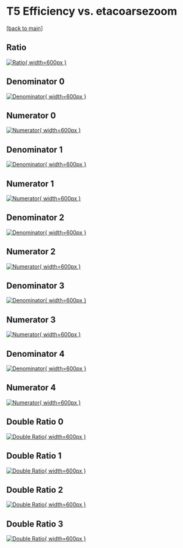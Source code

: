 # T5 Efficiency vs. etacoarsezoom

[[back to main](./)]



## Ratio

[![Ratio](../mtv/var/T5_xtr_0_-1_eff_etacoarsezoom.png){ width=600px }](../mtv/var/T5_xtr_0_-1_eff_etacoarsezoom.pdf)

## Denominator 0

[![Denominator](../mtv/den/T5_xtr_0_-1_eff_etacoarsezoom_den0.png){ width=600px }](../mtv/den/T5_xtr_0_-1_eff_etacoarsezoom_den0.pdf)

## Numerator 0

[![Numerator](../mtv/num/T5_xtr_0_-1_eff_etacoarsezoom_num0.png){ width=600px }](../mtv/num/T5_xtr_0_-1_eff_etacoarsezoom_num0.pdf)

## Denominator 1

[![Denominator](../mtv/den/T5_xtr_0_-1_eff_etacoarsezoom_den1.png){ width=600px }](../mtv/den/T5_xtr_0_-1_eff_etacoarsezoom_den1.pdf)

## Numerator 1

[![Numerator](../mtv/num/T5_xtr_0_-1_eff_etacoarsezoom_num1.png){ width=600px }](../mtv/num/T5_xtr_0_-1_eff_etacoarsezoom_num1.pdf)

## Denominator 2

[![Denominator](../mtv/den/T5_xtr_0_-1_eff_etacoarsezoom_den2.png){ width=600px }](../mtv/den/T5_xtr_0_-1_eff_etacoarsezoom_den2.pdf)

## Numerator 2

[![Numerator](../mtv/num/T5_xtr_0_-1_eff_etacoarsezoom_num2.png){ width=600px }](../mtv/num/T5_xtr_0_-1_eff_etacoarsezoom_num2.pdf)

## Denominator 3

[![Denominator](../mtv/den/T5_xtr_0_-1_eff_etacoarsezoom_den3.png){ width=600px }](../mtv/den/T5_xtr_0_-1_eff_etacoarsezoom_den3.pdf)

## Numerator 3

[![Numerator](../mtv/num/T5_xtr_0_-1_eff_etacoarsezoom_num3.png){ width=600px }](../mtv/num/T5_xtr_0_-1_eff_etacoarsezoom_num3.pdf)

## Denominator 4

[![Denominator](../mtv/den/T5_xtr_0_-1_eff_etacoarsezoom_den4.png){ width=600px }](../mtv/den/T5_xtr_0_-1_eff_etacoarsezoom_den4.pdf)

## Numerator 4

[![Numerator](../mtv/num/T5_xtr_0_-1_eff_etacoarsezoom_num4.png){ width=600px }](../mtv/num/T5_xtr_0_-1_eff_etacoarsezoom_num4.pdf)

## Double Ratio 0

[![Double Ratio](../mtv/ratio/T5_xtr_0_-1_eff_etacoarsezoom_ratio0.png){ width=600px }](../mtv/ratio/T5_xtr_0_-1_eff_etacoarsezoom_ratio0.pdf)

## Double Ratio 1

[![Double Ratio](../mtv/ratio/T5_xtr_0_-1_eff_etacoarsezoom_ratio1.png){ width=600px }](../mtv/ratio/T5_xtr_0_-1_eff_etacoarsezoom_ratio1.pdf)

## Double Ratio 2

[![Double Ratio](../mtv/ratio/T5_xtr_0_-1_eff_etacoarsezoom_ratio2.png){ width=600px }](../mtv/ratio/T5_xtr_0_-1_eff_etacoarsezoom_ratio2.pdf)

## Double Ratio 3

[![Double Ratio](../mtv/ratio/T5_xtr_0_-1_eff_etacoarsezoom_ratio3.png){ width=600px }](../mtv/ratio/T5_xtr_0_-1_eff_etacoarsezoom_ratio3.pdf)

